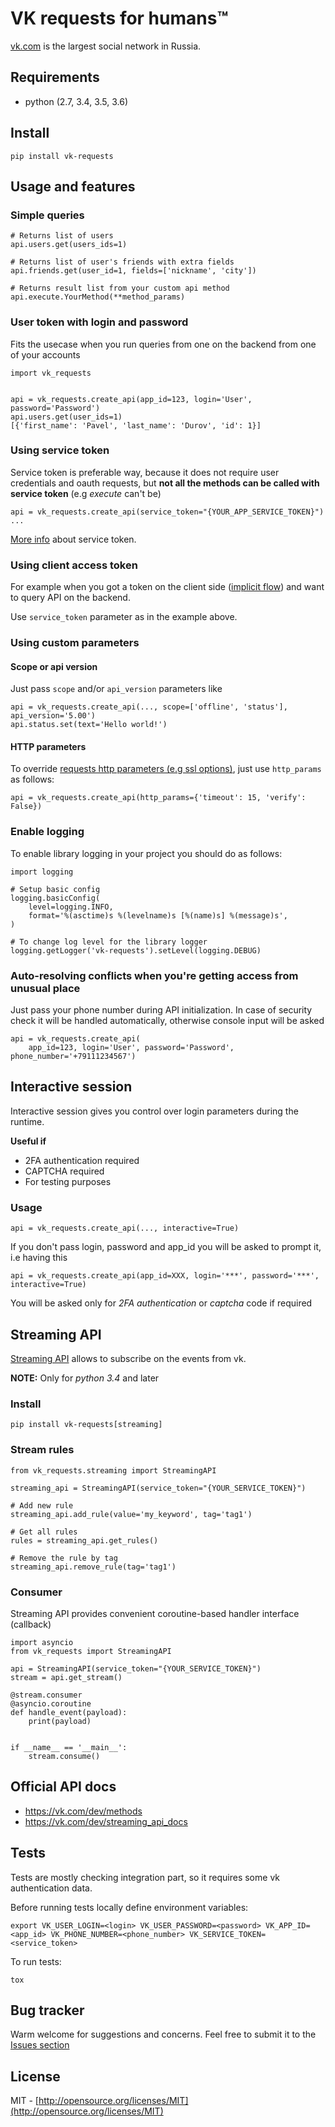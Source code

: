 # VK requests for humans™

[vk.com](https://vk.com) is the largest social network in Russia.


## Requirements

* python (2.7, 3.4, 3.5, 3.6)


## Install

    pip install vk-requests
    
## Usage and features

### Simple queries
    
    # Returns list of users
    api.users.get(users_ids=1)
    
    # Returns list of user's friends with extra fields 
    api.friends.get(user_id=1, fields=['nickname', 'city'])
    
    # Returns result list from your custom api method
    api.execute.YourMethod(**method_params)


### User token with login and password

Fits the usecase when you run queries from one on the backend from one of your accounts

    import vk_requests
    
    
    api = vk_requests.create_api(app_id=123, login='User', password='Password')
    api.users.get(user_ids=1)
    [{'first_name': 'Pavel', 'last_name': 'Durov', 'id': 1}]
    
### Using service token

Service token is preferable way, because it does not require user 
credentials and oauth requests, but **not all the methods can be called with service token** (e.g *execute* can't be)


    api = vk_requests.create_api(service_token="{YOUR_APP_SERVICE_TOKEN}")
    ...
    

[More info](https://vk.com/dev/service_token) about service token.


### Using client access token

For example when you got a token on the client side ([implicit flow](https://vk.com/dev/implicit_flow_user)) and want to query API on the backend.

Use `service_token` parameter as in the example above. 

   
### Using custom parameters

#### Scope or api version

Just pass `scope` and/or `api_version` parameters like

    api = vk_requests.create_api(..., scope=['offline', 'status'], api_version='5.00')
    api.status.set(text='Hello world!')

#### HTTP parameters

To override [requests http parameters (e.g ssl options)](http://docs.python-requests.org/en/master/user/advanced/#ssl-cert-verification), 
just use `http_params` as follows:

    api = vk_requests.create_api(http_params={'timeout': 15, 'verify': False})


### Enable logging

To enable library logging in your project you should do as follows:
    
    import logging
    
    # Setup basic config
    logging.basicConfig(
        level=logging.INFO,
        format='%(asctime)s %(levelname)s [%(name)s] %(message)s',
    )
    
    # To change log level for the library logger
    logging.getLogger('vk-requests').setLevel(logging.DEBUG)


### Auto-resolving conflicts when you're getting access from unusual place

Just pass your phone number during API initialization. In case of security check 
it will be handled automatically, otherwise console input will be asked

    api = vk_requests.create_api(
        app_id=123, login='User', password='Password', phone_number='+79111234567')


## Interactive session

Interactive session gives you control over login parameters during the runtime. 

**Useful if**

* 2FA authentication required
* CAPTCHA required
* For testing purposes


### Usage

    api = vk_requests.create_api(..., interactive=True)

If you don't pass login, password and app_id you will be asked to prompt it, i.e having this

    api = vk_requests.create_api(app_id=XXX, login='***', password='***', interactive=True)

You will be asked only for *2FA authentication* or *captcha* code if required 


## Streaming API

[Streaming API](https://vk.com/dev/streaming_api_docs) allows to subscribe on the events from vk.

**NOTE:** Only for *python 3.4* and later


### Install 
    
    pip install vk-requests[streaming]
    

### Stream rules

    from vk_requests.streaming import StreamingAPI
    
    streaming_api = StreamingAPI(service_token="{YOUR_SERVICE_TOKEN}")
    
    # Add new rule
    streaming_api.add_rule(value='my_keyword', tag='tag1')
    
    # Get all rules
    rules = streaming_api.get_rules()
    
    # Remove the rule by tag
    streaming_api.remove_rule(tag='tag1')
    
    

### Consumer

Streaming API provides convenient coroutine-based handler interface (callback)

    import asyncio
    from vk_requests import StreamingAPI
    
    api = StreamingAPI(service_token="{YOUR_SERVICE_TOKEN}")
    stream = api.get_stream()
    
    @stream.consumer
    @asyncio.coroutine
    def handle_event(payload):
        print(payload)


    if __name__ == '__main__':
        stream.consume()


## Official API docs

* https://vk.com/dev/methods
* https://vk.com/dev/streaming_api_docs


## Tests

Tests are mostly checking integration part, so it requires some vk authentication data.

Before running tests locally define environment variables: 
    
    export VK_USER_LOGIN=<login> VK_USER_PASSWORD=<password> VK_APP_ID=<app_id> VK_PHONE_NUMBER=<phone_number> VK_SERVICE_TOKEN=<service_token>

To run tests:

    tox


## Bug tracker

Warm welcome for suggestions and concerns. Feel free to submit it to the [Issues section](https://github.com/prawn-cake/vk-requests/issues)


## License

MIT - [http://opensource.org/licenses/MIT](http://opensource.org/licenses/MIT)
